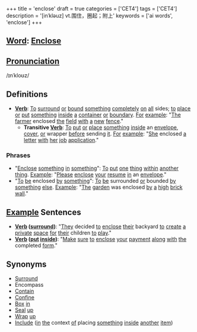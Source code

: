 +++
title = 'enclose'
draft = true
categories = ['CET4']
tags = ['CET4']
description = '[inˈkləuz] vt.围住，圈起；附上'
keywords = ['ai words', 'enclose']
+++

## [Word](/en/post/word/): [Enclose](/en/post/enclose/)

## [Pronunciation](/en/post/pronunciation/)
/ɪnˈkloʊz/

## Definitions
- **[Verb](/en/post/verb/)**: [To](/en/post/to/) [surround](/en/post/surround/) [or](/en/post/or/) [bound](/en/post/bound/) [something](/en/post/something/) [completely](/en/post/completely/) [on](/en/post/on/) [all](/en/post/all/) sides; [to](/en/post/to/) [place](/en/post/place/) [or](/en/post/or/) [put](/en/post/put/) [something](/en/post/something/) [inside](/en/post/inside/) [a](/en/post/a/) [container](/en/post/container/) [or](/en/post/or/) [boundary](/en/post/boundary/). [For](/en/post/for/) [example](/en/post/example/): "[The](/en/post/the/) [farmer](/en/post/farmer/) enclosed [the](/en/post/the/) [field](/en/post/field/) [with](/en/post/with/) [a](/en/post/a/) [new](/en/post/new/) [fence](/en/post/fence/)."
  - **Transitive [Verb](/en/post/verb/)**: [To](/en/post/to/) [put](/en/post/put/) [or](/en/post/or/) [place](/en/post/place/) [something](/en/post/something/) [inside](/en/post/inside/) an [envelope](/en/post/envelope/), [cover](/en/post/cover/), [or](/en/post/or/) wrapper [before](/en/post/before/) sending [it](/en/post/it/). [For](/en/post/for/) [example](/en/post/example/): "[She](/en/post/she/) enclosed [a](/en/post/a/) [letter](/en/post/letter/) [with](/en/post/with/) [her](/en/post/her/) [job](/en/post/job/) [application](/en/post/application/)."

### Phrases
- "[Enclose](/en/post/enclose/) [something](/en/post/something/) [in](/en/post/in/) [something](/en/post/something/)": [To](/en/post/to/) [put](/en/post/put/) [one](/en/post/one/) [thing](/en/post/thing/) [within](/en/post/within/) [another](/en/post/another/) [thing](/en/post/thing/). [Example](/en/post/example/): "[Please](/en/post/please/) [enclose](/en/post/enclose/) [your](/en/post/your/) [resume](/en/post/resume/) [in](/en/post/in/) an [envelope](/en/post/envelope/)."
- "[To](/en/post/to/) [be](/en/post/be/) enclosed [by](/en/post/by/) [something](/en/post/something/)": [To](/en/post/to/) [be](/en/post/be/) surrounded [or](/en/post/or/) bounded [by](/en/post/by/) [something](/en/post/something/) [else](/en/post/else/). [Example](/en/post/example/): "[The](/en/post/the/) [garden](/en/post/garden/) was enclosed [by](/en/post/by/) [a](/en/post/a/) [high](/en/post/high/) [brick](/en/post/brick/) [wall](/en/post/wall/)."

## [Example](/en/post/example/) Sentences
- **[Verb](/en/post/verb/) ([surround](/en/post/surround/))**: "[They](/en/post/they/) decided [to](/en/post/to/) [enclose](/en/post/enclose/) [their](/en/post/their/) backyard [to](/en/post/to/) [create](/en/post/create/) [a](/en/post/a/) [private](/en/post/private/) [space](/en/post/space/) [for](/en/post/for/) [their](/en/post/their/) children [to](/en/post/to/) [play](/en/post/play/)."
- **[Verb](/en/post/verb/) ([put](/en/post/put/) [inside](/en/post/inside/))**: "[Make](/en/post/make/) [sure](/en/post/sure/) [to](/en/post/to/) [enclose](/en/post/enclose/) [your](/en/post/your/) [payment](/en/post/payment/) [along](/en/post/along/) [with](/en/post/with/) [the](/en/post/the/) completed [form](/en/post/form/)."

## Synonyms
- [Surround](/en/post/surround/)
- Encompass
- [Contain](/en/post/contain/)
- [Confine](/en/post/confine/)
- [Box](/en/post/box/) [in](/en/post/in/)
- [Seal](/en/post/seal/) [up](/en/post/up/)
- [Wrap](/en/post/wrap/) [up](/en/post/up/)
- [Include](/en/post/include/) ([in](/en/post/in/) [the](/en/post/the/) context [of](/en/post/of/) placing [something](/en/post/something/) [inside](/en/post/inside/) [another](/en/post/another/) [item](/en/post/item/))
